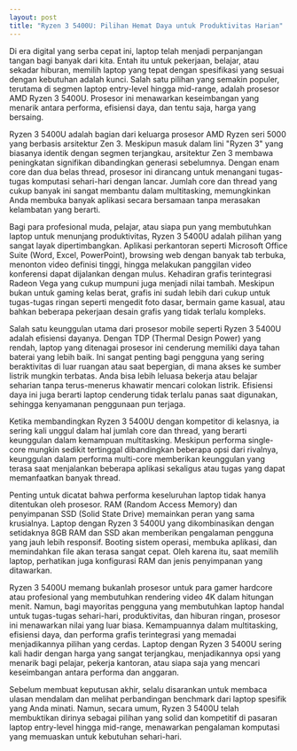 ```yaml
---
layout: post
title: "Ryzen 3 5400U: Pilihan Hemat Daya untuk Produktivitas Harian"
---
```


Di era digital yang serba cepat ini, laptop telah menjadi perpanjangan tangan bagi banyak dari kita. Entah itu untuk pekerjaan, belajar, atau sekadar hiburan, memilih laptop yang tepat dengan spesifikasi yang sesuai dengan kebutuhan adalah kunci. Salah satu pilihan yang semakin populer, terutama di segmen laptop entry-level hingga mid-range, adalah prosesor AMD Ryzen 3 5400U. Prosesor ini menawarkan keseimbangan yang menarik antara performa, efisiensi daya, dan tentu saja, harga yang bersaing.

Ryzen 3 5400U adalah bagian dari keluarga prosesor AMD Ryzen seri 5000 yang berbasis arsitektur Zen 3. Meskipun masuk dalam lini "Ryzen 3" yang biasanya identik dengan segmen terjangkau, arsitektur Zen 3 membawa peningkatan signifikan dibandingkan generasi sebelumnya. Dengan enam core dan dua belas thread, prosesor ini dirancang untuk menangani tugas-tugas komputasi sehari-hari dengan lancar. Jumlah core dan thread yang cukup banyak ini sangat membantu dalam multitasking, memungkinkan Anda membuka banyak aplikasi secara bersamaan tanpa merasakan kelambatan yang berarti.

Bagi para profesional muda, pelajar, atau siapa pun yang membutuhkan laptop untuk menunjang produktivitas, Ryzen 3 5400U adalah pilihan yang sangat layak dipertimbangkan. Aplikasi perkantoran seperti Microsoft Office Suite (Word, Excel, PowerPoint), browsing web dengan banyak tab terbuka, menonton video definisi tinggi, hingga melakukan panggilan video konferensi dapat dijalankan dengan mulus. Kehadiran grafis terintegrasi Radeon Vega yang cukup mumpuni juga menjadi nilai tambah. Meskipun bukan untuk gaming kelas berat, grafis ini sudah lebih dari cukup untuk tugas-tugas ringan seperti mengedit foto dasar, bermain game kasual, atau bahkan beberapa pekerjaan desain grafis yang tidak terlalu kompleks.

Salah satu keunggulan utama dari prosesor mobile seperti Ryzen 3 5400U adalah efisiensi dayanya. Dengan TDP (Thermal Design Power) yang rendah, laptop yang ditenagai prosesor ini cenderung memiliki daya tahan baterai yang lebih baik. Ini sangat penting bagi pengguna yang sering beraktivitas di luar ruangan atau saat bepergian, di mana akses ke sumber listrik mungkin terbatas. Anda bisa lebih leluasa bekerja atau belajar seharian tanpa terus-menerus khawatir mencari colokan listrik. Efisiensi daya ini juga berarti laptop cenderung tidak terlalu panas saat digunakan, sehingga kenyamanan penggunaan pun terjaga.

Ketika membandingkan Ryzen 3 5400U dengan kompetitor di kelasnya, ia sering kali unggul dalam hal jumlah core dan thread, yang berarti keunggulan dalam kemampuan multitasking. Meskipun performa single-core mungkin sedikit tertinggal dibandingkan beberapa opsi dari rivalnya, keunggulan dalam performa multi-core memberikan keunggulan yang terasa saat menjalankan beberapa aplikasi sekaligus atau tugas yang dapat memanfaatkan banyak thread.

Penting untuk dicatat bahwa performa keseluruhan laptop tidak hanya ditentukan oleh prosesor. RAM (Random Access Memory) dan penyimpanan SSD (Solid State Drive) memainkan peran yang sama krusialnya. Laptop dengan Ryzen 3 5400U yang dikombinasikan dengan setidaknya 8GB RAM dan SSD akan memberikan pengalaman pengguna yang jauh lebih responsif. Booting sistem operasi, membuka aplikasi, dan memindahkan file akan terasa sangat cepat. Oleh karena itu, saat memilih laptop, perhatikan juga konfigurasi RAM dan jenis penyimpanan yang ditawarkan.

Ryzen 3 5400U memang bukanlah prosesor untuk para gamer hardcore atau profesional yang membutuhkan rendering video 4K dalam hitungan menit. Namun, bagi mayoritas pengguna yang membutuhkan laptop handal untuk tugas-tugas sehari-hari, produktivitas, dan hiburan ringan, prosesor ini menawarkan nilai yang luar biasa. Kemampuannya dalam multitasking, efisiensi daya, dan performa grafis terintegrasi yang memadai menjadikannya pilihan yang cerdas. Laptop dengan Ryzen 3 5400U sering kali hadir dengan harga yang sangat terjangkau, menjadikannya opsi yang menarik bagi pelajar, pekerja kantoran, atau siapa saja yang mencari keseimbangan antara performa dan anggaran.

Sebelum membuat keputusan akhir, selalu disarankan untuk membaca ulasan mendalam dan melihat perbandingan benchmark dari laptop spesifik yang Anda minati. Namun, secara umum, Ryzen 3 5400U telah membuktikan dirinya sebagai pilihan yang solid dan kompetitif di pasaran laptop entry-level hingga mid-range, menawarkan pengalaman komputasi yang memuaskan untuk kebutuhan sehari-hari.
